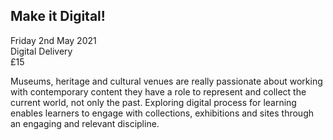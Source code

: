 ## Make it Digital!

Friday 2nd May 2021<br />Digital Delivery <br />£15

Museums, heritage and cultural venues are really passionate about working with contemporary content they have a role to represent and collect the current world, not only the past. Exploring digital process for learning enables learners to engage with collections, exhibitions and sites through an engaging and relevant discipline.
  